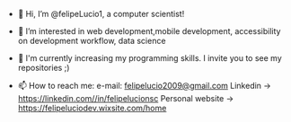 - 👋 Hi, I’m @felipeLucio1, a computer scientist!
- 👀 I’m interested in web development,mobile development, accessibility on development workflow, data science
- 🌱 I'm currently increasing my programming skills. I invite you to see my repositories ;)

- 📫 How to reach me:
  e-mail: felipelucio2009@gmail.com 
  Linkedin -> https://linkedin.com//in/felipelucionsc
  Personal website -> https://felipeluciodev.wixsite.com/home

<!---
felipeLucio1/felipeLucio1 is a ✨ special ✨ repository because its `README.md` (this file) appears on your GitHub profile.
You can click the Preview link to take a look at your changes.
--->
